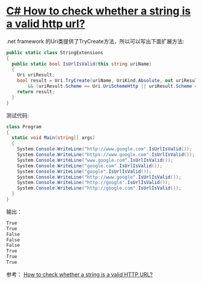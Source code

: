 # [C# How to check whether a string is a valid http url?](https://github.com/bigbosschenyibo/gitblog/issues/12)

.net framework 的Uri类提供了TryCreate方法，所以可以写出下面扩展方法:
``` c#
public static class StringExtensions
{
  public static bool IsUrlIsValid(this string uriName)
  {
    Uri uriResult;
    bool result = Uri.TryCreate(uriName, UriKind.Absolute, out uriResult)
        && (uriResult.Scheme == Uri.UriSchemeHttp || uriResult.Scheme == Uri.UriSchemeHttps);
    return result;
  }
}
```
测试代码:
``` c#
class Program
{
  static void Main(string[] args)
  {
    System.Console.WriteLine("http://www.google.com".IsUrlIsValid());
    System.Console.WriteLine("https://www.google.com".IsUrlIsValid());
    System.Console.WriteLine("www.google.com".IsUrlIsValid());
    System.Console.WriteLine("google.com".IsUrlIsValid());
    System.Console.WriteLine("google".IsUrlIsValid());
    System.Console.WriteLine("http://www.google".IsUrlIsValid());
    System.Console.WriteLine("http://google".IsUrlIsValid());
    System.Console.WriteLine("http://google.com".IsUrlIsValid());
  }
}
```
输出：
``` bash
True
True
False
False
False
True
True
True
```
参考：
[How to check whether a string is a valid HTTP URL?](https://stackoverflow.com/questions/7578857/how-to-check-whether-a-string-is-a-valid-http-url)